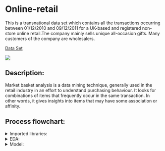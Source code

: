 # Online-retail
This is a transnational data set which contains all the transactions occurring between 01/12/2010 and 09/12/2011 for a UK-based and registered non-store online retail.The company mainly sells unique all-occasion gifts. Many customers of the company are wholesalers.

[Data Set](https://archive.ics.uci.edu/ml/machine-learning-databases/00352/)

<img src="https://ocdn.eu/pulscms-transforms/1/VxTk9kpTURBXy9hM2UzMDAxNjVjYTRjZDEzYTBlODAzNjRhMDIyZDkyMy5qcGeSlQMBAM0JOc0FMJMFzQSwzQJ2gaEwAQ" />


## Description:
Market basket analysis is a data mining technique, generally used in the retail industry in an effort to understand purchasing behaviour. It looks for combinations of items that frequently occur in the same transaction. In other words, it gives insights into items that may have some association or affinity.

## Process flowchart:

<details>
    <summary>Imported libraries:</summary>
1.  numpy (for mathematical calculation)<br>
2.  pandas (for data importing and manipulation in the form of DataFrame)<br>
3.  matplotib.pyplot (for data visualization)<br>
4.  seaborn (for data visualization)<br>
5.  apriori (to fetch maximum purchased items)<br>
6.  association_rules (for market basket analysis)

</details>

 <details>
    <summary>EDA:</summary>
1. Null value Analysis<br>
2. Removing duplicate data<br>
3. Plotting data to get insight
 </details> 
 
 
 <details>
    <summary>Model:</summary>
Applying association rule for market basket analysis.
 </details> 
 
